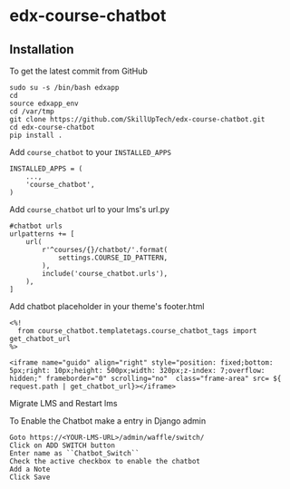 # edx-course-chatbot

Installation
------------

To get the latest commit from GitHub
    
    sudo su -s /bin/bash edxapp
    cd
    source edxapp_env
    cd /var/tmp
    git clone https://github.com/SkillUpTech/edx-course-chatbot.git
    cd edx-course-chatbot
    pip install .
     
Add ``course_chatbot`` to your ``INSTALLED_APPS``


    INSTALLED_APPS = (
        ...,
        'course_chatbot',
    )

Add ``course_chatbot`` url to your lms's url.py

    #chatbot urls
    urlpatterns += [
        url(
            r'^courses/{}/chatbot/'.format(
                settings.COURSE_ID_PATTERN,
            ),
            include('course_chatbot.urls'),
        ),
    ]

Add chatbot placeholder in your theme's footer.html

    <%!
      from course_chatbot.templatetags.course_chatbot_tags import get_chatbot_url
    %>

    <iframe name="guido" align="right" style="position: fixed;bottom: 5px;right: 10px;height: 500px;width: 320px;z-index: 7;overflow: hidden;" frameborder="0" scrolling="no"  class="frame-area" src= ${ request.path | get_chatbot_url}></iframe>

Migrate LMS and Restart lms


To Enable the Chatbot make a entry in Django admin 


    Goto https://<YOUR-LMS-URL>/admin/waffle/switch/ 
    Click on ADD SWITCH button
    Enter name as ``Chatbot_Switch`` 
    Check the active checkbox to enable the chatbot
    Add a Note
    Click Save


